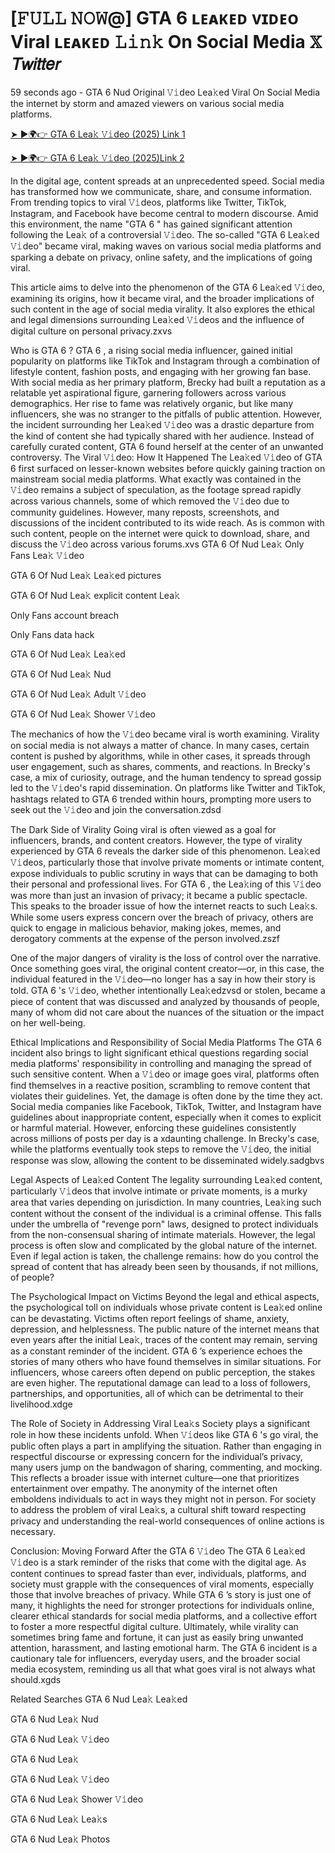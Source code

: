 # [𝙵𝚄𝙻𝙻 𝙽𝙾𝚆@] GTA 6  ʟᴇᴀᴋᴇᴅ ᴠɪᴅᴇᴏ Viral ʟᴇᴀᴋᴇᴅ 𝙻𝚒𝚗𝚔 On Social Media 𝕏 𝘛𝘸𝘪𝘵𝘵𝘦𝘳


59 seconds ago - GTA 6  Nud Original 𝚅𝚒deo Lea𝚔ed Viral On Social Media the internet by storm and amazed viewers on various social media platforms.

[➤ ►🌍👉 GTA 6  Lea𝚔 𝚅𝚒deo (2025) Link 1](https://shortx.today/leak-taa)

[➤ ►🌍👉 GTA 6  Lea𝚔 𝚅𝚒deo (2025)Link 2](https://shortx.today/leak-taa)

In the digital age, content spreads at an unprecedented speed. Social media has transformed how we communicate, share, and consume information. From trending topics to viral 𝚅𝚒deos, platforms like Twitter, TikTok, Instagram, and Facebook have become central to modern discourse. Amid this environment, the name "GTA 6 " has gained significant attention following the Lea𝚔 of a controversial 𝚅𝚒deo. The so-called "GTA 6  Lea𝚔ed 𝚅𝚒deo" became viral, making waves on various social media platforms and sparking a debate on privacy, online safety, and the implications of going viral.

This article aims to delve into the phenomenon of the GTA 6  Lea𝚔ed 𝚅𝚒deo, examining its origins, how it became viral, and the broader implications of such content in the age of social media virality. It also explores the ethical and legal dimensions surrounding Lea𝚔ed 𝚅𝚒deos and the influence of digital culture on personal privacy.zxvs

Who is GTA 6 ?
GTA 6 , a rising social media influencer, gained initial popularity on platforms like TikTok and Instagram through a combination of lifestyle content, fashion posts, and engaging with her growing fan base. With social media as her primary platform, Brecky had built a reputation as a relatable yet aspirational figure, garnering followers across various demographics. Her rise to fame was relatively organic, but like many influencers, she was no stranger to the pitfalls of public attention. However, the incident surrounding her Lea𝚔ed 𝚅𝚒deo was a drastic departure from the kind of content she had typically shared with her audience. Instead of carefully curated content, GTA 6  found herself at the center of an unwanted controversy.
The Viral 𝚅𝚒deo: How It Happened
The Lea𝚔ed 𝚅𝚒deo of GTA 6  first surfaced on lesser-known websites before quickly gaining traction on mainstream social media platforms. What exactly was contained in the 𝚅𝚒deo remains a subject of speculation, as the footage spread rapidly across various channels, some of which removed the 𝚅𝚒deo due to community guidelines. However, many reposts, screenshots, and discussions of the incident contributed to its wide reach. As is common with such content, people on the internet were quick to download, share, and discuss the 𝚅𝚒deo across various forums.xvs
GTA 6  Of Nud Lea𝚔 Only Fans Lea𝚔 𝚅𝚒deo

GTA 6  Of Nud Lea𝚔 Lea𝚔ed pictures

GTA 6  Of Nud Lea𝚔 explicit content Lea𝚔

Only Fans account breach

Only Fans data hack

GTA 6  Of Nud Lea𝚔 Lea𝚔ed

GTA 6  Of Nud Lea𝚔 Nud

GTA 6  Of Nud Lea𝚔 Adult 𝚅𝚒deo

GTA 6  Of Nud Lea𝚔 Shower 𝚅𝚒deo

The mechanics of how the 𝚅𝚒deo became viral is worth examining. Virality on social media is not always a matter of chance. In many cases, certain content is pushed by algorithms, while in other cases, it spreads through user engagement, such as shares, comments, and reactions. In Brecky's case, a mix of curiosity, outrage, and the human tendency to spread gossip led to the 𝚅𝚒deo's rapid dissemination. On platforms like Twitter and TikTok, hashtags related to GTA 6  trended within hours, prompting more users to seek out the 𝚅𝚒deo and join the conversation.zdsd

The Dark Side of Virality
Going viral is often viewed as a goal for influencers, brands, and content creators. However, the type of virality experienced by GTA 6  reveals the darker side of this phenomenon. Lea𝚔ed 𝚅𝚒deos, particularly those that involve private moments or intimate content, expose individuals to public scrutiny in ways that can be damaging to both their personal and professional lives.
For GTA 6 , the Lea𝚔ing of this 𝚅𝚒deo was more than just an invasion of privacy; it became a public spectacle. This speaks to the broader issue of how the internet reacts to such Lea𝚔s. While some users express concern over the breach of privacy, others are quick to engage in malicious behavior, making jokes, memes, and derogatory comments at the expense of the person involved.zszf

One of the major dangers of virality is the loss of control over the narrative. Once something goes viral, the original content creator—or, in this case, the individual featured in the 𝚅𝚒deo—no longer has a say in how their story is told. GTA 6 's 𝚅𝚒deo, whether intentionally Lea𝚔edzvsd or stolen, became a piece of content that was discussed and analyzed by thousands of people, many of whom did not care about the nuances of the situation or the impact on her well-being.

Ethical Implications and Responsibility of Social Media Platforms
The GTA 6  incident also brings to light significant ethical questions regarding social media platforms' responsibility in controlling and managing the spread of such sensitive content. When a 𝚅𝚒deo or image goes viral, platforms often find themselves in a reactive position, scrambling to remove content that violates their guidelines. Yet, the damage is often done by the time they act.
Social media companies like Facebook, TikTok, Twitter, and Instagram have guidelines about inappropriate content, especially when it comes to explicit or harmful material. However, enforcing these guidelines consistently across millions of posts per day is a xdaunting challenge. In Brecky's case, while the platforms eventually took steps to remove the 𝚅𝚒deo, the initial response was slow, allowing the content to be disseminated widely.sadgbvs

Legal Aspects of Lea𝚔ed Content
The legality surrounding Lea𝚔ed content, particularly 𝚅𝚒deos that involve intimate or private moments, is a murky area that varies depending on jurisdiction. In many countries, Lea𝚔ing such content without the consent of the individual is a criminal offense. This falls under the umbrella of "revenge porn" laws, designed to protect individuals from the non-consensual sharing of intimate materials.
However, the legal process is often slow and complicated by the global nature of the internet. Even if legal action is taken, the challenge remains: how do you control the spread of content that has already been seen by thousands, if not millions, of people?

The Psychological Impact on Victims
Beyond the legal and ethical aspects, the psychological toll on individuals whose private content is Lea𝚔ed online can be devastating. Victims often report feelings of shame, anxiety, depression, and helplessness. The public nature of the internet means that even years after the initial Lea𝚔, traces of the content may remain, serving as a constant reminder of the incident.
GTA 6 ’s experience echoes the stories of many others who have found themselves in similar situations. For influencers, whose careers often depend on public perception, the stakes are even higher. The reputational damage can lead to a loss of followers, partnerships, and opportunities, all of which can be detrimental to their livelihood.xdge

The Role of Society in Addressing Viral Lea𝚔s
Society plays a significant role in how these incidents unfold. When 𝚅𝚒deos like GTA 6 's go viral, the public often plays a part in amplifying the situation. Rather than engaging in respectful discourse or expressing concern for the individual’s privacy, many users jump on the bandwagon of sharing, commenting, and mocking.
This reflects a broader issue with internet culture—one that prioritizes entertainment over empathy. The anonymity of the internet often emboldens individuals to act in ways they might not in person. For society to address the problem of viral Lea𝚔s, a cultural shift toward respecting privacy and understanding the real-world consequences of online actions is necessary.

Conclusion: Moving Forward After the GTA 6  𝚅𝚒deo
The GTA 6  Lea𝚔ed 𝚅𝚒deo is a stark reminder of the risks that come with the digital age. As content continues to spread faster than ever, individuals, platforms, and society must grapple with the consequences of viral moments, especially those that involve breaches of privacy. While GTA 6 ’s story is just one of many, it highlights the need for stronger protections for individuals online, clearer ethical standards for social media platforms, and a collective effort to foster a more respectful digital culture.
Ultimately, while virality can sometimes bring fame and fortune, it can just as easily bring unwanted attention, harassment, and lasting emotional harm. The GTA 6  incident is a cautionary tale for influencers, everyday users, and the broader social media ecosystem, reminding us all that what goes viral is not always what should.xgds

Related Searches
GTA 6  Nud Lea𝚔 Lea𝚔ed

GTA 6  Nud Lea𝚔 Nud

GTA 6  Nud Lea𝚔 𝚅𝚒deo

GTA 6  Nud Lea𝚔

GTA 6  Nud Lea𝚔 𝚅𝚒deo

GTA 6  Nud Lea𝚔 Shower 𝚅𝚒deo

GTA 6  Nud Lea𝚔 Lea𝚔s

GTA 6  Nud Lea𝚔 Photos
